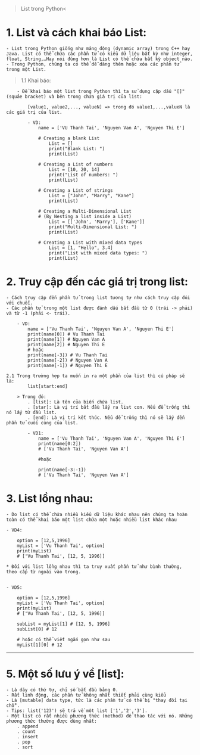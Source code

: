 > List trong Python<

# 1. List và cách khai báo List:

    - List trong Python giống như mảng động (dynamic array) trong C++ hay Java. List có thể chứa các phần tử có kiểu dữ liệu bất kỳ như integer, float, String,…Hay nói đúng hơn là List có thể chứa bất kỳ object nào.
    - Trong Python, chúng ta có thể dễ dàng thêm hoặc xóa các phần tử trong một List.

> 1.1 Khai báo:

        - Để khai báo một list trong Python thì ta sử dụng cặp dấu "[]" (squảe bracket) và bên trong chứa giá trị của list:

            [value1, value2,..., valueN] => trong đó value1,...,valueN là các giá trị của list.

            - VD:
                name = ['VU Thanh Tai', 'Nguyen Van A', 'Nguyen Thi E']

                # Creating a blank List
                    List = []
                    print("Blank List: ")
                    print(List)

                # Creating a List of numbers
                    List = [10, 20, 14]
                    print("List of numbers: ")
                    print(List)

                # Creating a List of strings
                    List = ["John", "Marry", "Kane"]
                    print(List)

                # Creating a Multi-Dimensional List
                # (By Nesting a list inside a List)
                    List = [['John', 'Marry'], ['Kane']]
                    print("Multi-Dimensional List: ")
                    print(List)

                # Creating a List with mixed data types
                    List = [1, "Hello", 3.4]
                    print("List with mixed data types: ")
                    print(List)

# 2. Truy cập đến các giá trị trong list:

    - Cách truy cập đến phần tử trong list tương tự như cách truy cập đói với chuỗi.
    - Các phần tử trong một list được đánh dấu bắt đầu từ 0 (trái -> phải) và từ -1 (phải <- trái).

        - VD:
            name = ['Vu Thanh Tai', 'Nguyen Van A', 'Nguyen Thi E']
            print(name[0]) # Vu Thanh Tai
            print(name[1]) # Nguyen Van A
            print(name[2]) # Nguyen Thi E
            # hoặc
            print(name[-3]) # Vu Thanh Tai
            print(name[-2]) # Nguyen Van A
            print(name[-1]) # Nguyen Thi E

    2.1 Trong trường hợp ta muốn in ra một phần của list thì cú pháp sẽ là:
            list[start:end]

        > Trong đó:
            . [list]: Là tên của biến chứa list.
            . [star]: Là vị trí bắt đầu lấy ra list con. Nếu để trống thì nó lấy từ đầu list.
            . [end]: Là vị trí kết thúc. Nếu để trống thì nó sẽ lấy đến phần tử cuối cùng của list.

            - VD1:
                name = ['Vu Thanh Tai', 'Nguyen Van A', 'Nguyen Thi E']
                print(name[0:2])
                # ['Vu Thanh Tai', 'Nguyen Van A']

                #hoặc

                print(name[-3:-1])
                # ['Vu Thanh Tai', 'Nguyen Van A']

# 3. List lồng nhau:

    - Do list có thể chứa nhiều kiểu dữ liệu khác nhau nên chúng ta hoàn toàn có thể khai báo một list chứa một hoặc nhiều list khác nhau

    - VD4:

        option = [12,5,1996]
        myList = ['Vu Thanh Tai', option]
        print(myList)
        # ['Vu Thanh Tai', [12, 5, 1996]]

    * Đối với list lồng nhau thì ta truy xuất phần tử như bình thường, theo cấp từ ngoài vào trong.


    - VD5:

        option = [12,5,1996]
        myList = ['Vu Thanh Tai', option]
        print(myList)
        # ['Vu Thanh Tai', [12, 5, 1996]]

        subList = myList[1] # [12, 5, 1996]
        subList[0] # 12

        # hoặc có thể viết ngắn gọn như sau
        myList[1][0] # 12

---

# 5. Một số lưu ý về [list]:

    - Là dãy có thứ tự, chỉ số bắt đầu bằng 0.
    - Rất linh động, các phần tử không nhất thiết phải cùng kiểu
    - Là [mutable] data type, tức là các phần tử có thể bị "thay đổi tại chỗ".
    - Tips: list('123') sẽ trả về một list ['1','2','3'].
    - Một list có rất nhiều phương thức (method) để thao tác với nó. Những phương thức thường được dùng nhất:
        . append
        . count
        . insert
        . pop
        . sort
